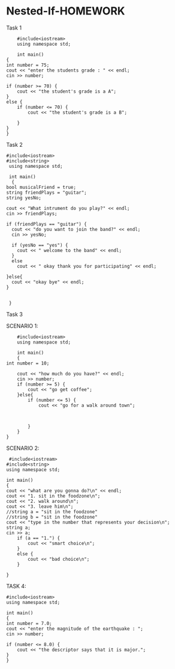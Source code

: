 # Nested-If-HOMEWORK
Task 1

        #include<iostream>
        using namespace std;

        int main()
    {
    int number = 75;
    cout << "enter the students grade : " << endl;
    cin >> number;

    if (number >= 70) {
        cout << "the student's grade is a A";
    }
    else {
        if (number <= 70) {
            cout << "the student's grade is a B";

        }
    }
    }









Task 2

    #include<iostream>
    #include<string>
     using namespace std;

     int main()
      {
    bool musicalFriend = true;
    string friendPlays = "guitar";
    string yesNo;

    cout << "What intrument do you play?" << endl;
    cin >> friendPlays;

    if (friendPlays == "guitar") {
      cout << "do you want to join the band?" << endl;
      cin >> yesNo;

      if (yesNo == "yes") {
        cout << " welcome to the band" << endl;
      }
      else
        cout << " okay thank you for participating" << endl;

    }else{
      cout << "okay bye" << endl; 
    }


     }
     
     
  Task 3 
  
  SCENARIO 1: 
  
        #include<iostream>
        using namespace std;

        int main()
        {
	int number = 10;

		cout << "how much do you have?" << endl;
		cin >> number;
		if (number >= 5) {
			cout << "go get coffee";
		}else{
			if (number <= 5) {
				cout << "go for a walk around town";



			}
		}
	}
        
 SCENARIO 2:
 
	 #include<iostream>
	#include<string>
	using namespace std;

	int main()
	{
	cout << "what are you gonna do?\n" << endl;
	cout << "1. sit in the foodzone\n";
	cout << "2. walk around\n";
	cout << "3. leave him\n";
	//string a = "sit in the foodzone"
	//string b = "sit in the foodzone"
	cout << "type in the number that represents your decision\n";
	string a;
	cin >> a;
		if (a == "1.") {
			cout << "smart choice\n";
		}
		else {
			cout << "bad choice\n";
		}

	}
	
	

TASK 4: 

	#include<iostream>
	using namespace std;

	int main()
	{
	int number = 7.0;
	cout << "enter the magnitude of the earthquake : ";
	cin >> number;

	if (number <= 8.0) {
		cout << "the descriptor says that it is major.";
	}
	}


 
 
  
  
  
  
